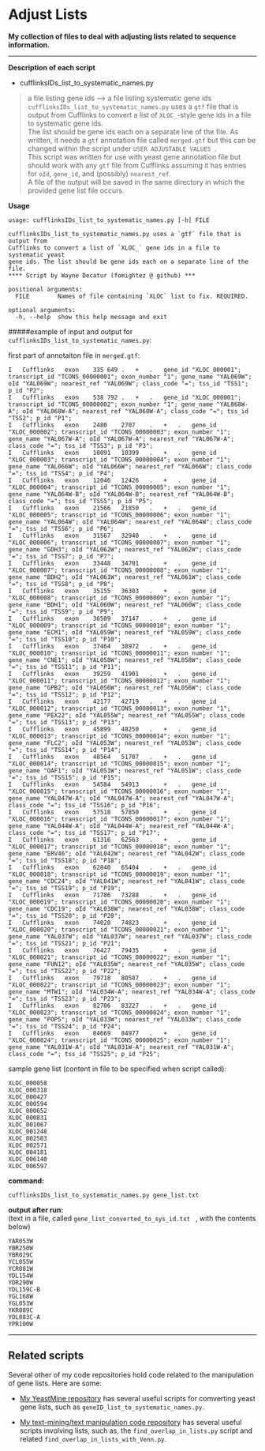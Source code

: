 Adjust Lists
=======================

**My collection of files to deal with adjusting lists related to sequence information.**

---
**Description of each script**


- cufflinksIDs_list_to_systematic_names.py

> a file listing gene ids --> a file listing systematic gene ids
`cufflinksIDs_list_to_systematic_names.py` uses a `gtf` file that is output from Cufflinks to convert a list of `XLOC_`-style gene ids in a file to systematic gene ids.  
The list should be gene ids each on a separate line of the file. 
As written, it needs a `gtf` annotation file called `merged.gtf` but this can be changed within the script under `USER ADJUSTABLE VALUES `.  
This script was written for use with yeast gene annotation file but should work with any `gtf` file from Cufflinks assuming it has entries for `oId`, `gene_id`, and (possibly) `nearest_ref`.   
A file of the output will be saved in the same directory in which the provided gene list file occurs.  

**Usage**  

```
usage: cufflinksIDs_list_to_systematic_names.py [-h] FILE  

cufflinksIDs_list_to_systematic_names.py uses a `gtf` file that is output from
Cufflinks to convert a list of `XLOC_` gene ids in a file to systematic yeast
gene ids. The list should be gene ids each on a separate line of the file.
**** Script by Wayne Decatur (fomightez @ github) ***  

positional arguments:
  FILE        Names of file containing `XLOC` list to fix. REQUIRED.  
  
optional arguments:
  -h, --help  show this help message and exit
```

#####example of input and output for `cufflinksIDs_list_to_systematic_names.py`:

first part of annotaiton file in `merged.gtf`:
```
I	Cufflinks	exon	335	649	.	+	.	gene_id "XLOC_000001"; transcript_id "TCONS_00000001"; exon_number "1"; gene_name "YAL069W"; oId "YAL069W"; nearest_ref "YAL069W"; class_code "="; tss_id "TSS1"; p_id "P2";
I	Cufflinks	exon	538	792	.	+	.	gene_id "XLOC_000001"; transcript_id "TCONS_00000002"; exon_number "1"; gene_name "YAL068W-A"; oId "YAL068W-A"; nearest_ref "YAL068W-A"; class_code "="; tss_id "TSS2"; p_id "P1";
I	Cufflinks	exon	2480	2707	.	+	.	gene_id "XLOC_000002"; transcript_id "TCONS_00000003"; exon_number "1"; gene_name "YAL067W-A"; oId "YAL067W-A"; nearest_ref "YAL067W-A"; class_code "="; tss_id "TSS3"; p_id "P3";
I	Cufflinks	exon	10091	10399	.	+	.	gene_id "XLOC_000003"; transcript_id "TCONS_00000004"; exon_number "1"; gene_name "YAL066W"; oId "YAL066W"; nearest_ref "YAL066W"; class_code "="; tss_id "TSS4"; p_id "P4";
I	Cufflinks	exon	12046	12426	.	+	.	gene_id "XLOC_000004"; transcript_id "TCONS_00000005"; exon_number "1"; gene_name "YAL064W-B"; oId "YAL064W-B"; nearest_ref "YAL064W-B"; class_code "="; tss_id "TSS5"; p_id "P5";
I	Cufflinks	exon	21566	21850	.	+	.	gene_id "XLOC_000005"; transcript_id "TCONS_00000006"; exon_number "1"; gene_name "YAL064W"; oId "YAL064W"; nearest_ref "YAL064W"; class_code "="; tss_id "TSS6"; p_id "P6";
I	Cufflinks	exon	31567	32940	.	+	.	gene_id "XLOC_000006"; transcript_id "TCONS_00000007"; exon_number "1"; gene_name "GDH3"; oId "YAL062W"; nearest_ref "YAL062W"; class_code "="; tss_id "TSS7"; p_id "P7";
I	Cufflinks	exon	33448	34701	.	+	.	gene_id "XLOC_000007"; transcript_id "TCONS_00000008"; exon_number "1"; gene_name "BDH2"; oId "YAL061W"; nearest_ref "YAL061W"; class_code "="; tss_id "TSS8"; p_id "P8";
I	Cufflinks	exon	35155	36303	.	+	.	gene_id "XLOC_000008"; transcript_id "TCONS_00000009"; exon_number "1"; gene_name "BDH1"; oId "YAL060W"; nearest_ref "YAL060W"; class_code "="; tss_id "TSS9"; p_id "P9";
I	Cufflinks	exon	36509	37147	.	+	.	gene_id "XLOC_000009"; transcript_id "TCONS_00000010"; exon_number "1"; gene_name "ECM1"; oId "YAL059W"; nearest_ref "YAL059W"; class_code "="; tss_id "TSS10"; p_id "P10";
I	Cufflinks	exon	37464	38972	.	+	.	gene_id "XLOC_000010"; transcript_id "TCONS_00000011"; exon_number "1"; gene_name "CNE1"; oId "YAL058W"; nearest_ref "YAL058W"; class_code "="; tss_id "TSS11"; p_id "P11";
I	Cufflinks	exon	39259	41901	.	+	.	gene_id "XLOC_000011"; transcript_id "TCONS_00000012"; exon_number "1"; gene_name "GPB2"; oId "YAL056W"; nearest_ref "YAL056W"; class_code "="; tss_id "TSS12"; p_id "P12";
I	Cufflinks	exon	42177	42719	.	+	.	gene_id "XLOC_000012"; transcript_id "TCONS_00000013"; exon_number "1"; gene_name "PEX22"; oId "YAL055W"; nearest_ref "YAL055W"; class_code "="; tss_id "TSS13"; p_id "P13";
I	Cufflinks	exon	45899	48250	.	+	.	gene_id "XLOC_000013"; transcript_id "TCONS_00000014"; exon_number "1"; gene_name "FLC2"; oId "YAL053W"; nearest_ref "YAL053W"; class_code "="; tss_id "TSS14"; p_id "P14";
I	Cufflinks	exon	48564	51707	.	+	.	gene_id "XLOC_000014"; transcript_id "TCONS_00000015"; exon_number "1"; gene_name "OAF1"; oId "YAL051W"; nearest_ref "YAL051W"; class_code "="; tss_id "TSS15"; p_id "P15";
I	Cufflinks	exon	54584	54913	.	+	.	gene_id "XLOC_000015"; transcript_id "TCONS_00000016"; exon_number "1"; gene_name "YAL047W-A"; oId "YAL047W-A"; nearest_ref "YAL047W-A"; class_code "="; tss_id "TSS16"; p_id "P16";
I	Cufflinks	exon	57518	57850	.	+	.	gene_id "XLOC_000016"; transcript_id "TCONS_00000017"; exon_number "1"; gene_name "YAL044W-A"; oId "YAL044W-A"; nearest_ref "YAL044W-A"; class_code "="; tss_id "TSS17"; p_id "P17";
I	Cufflinks	exon	61316	62563	.	+	.	gene_id "XLOC_000017"; transcript_id "TCONS_00000018"; exon_number "1"; gene_name "ERV46"; oId "YAL042W"; nearest_ref "YAL042W"; class_code "="; tss_id "TSS18"; p_id "P18";
I	Cufflinks	exon	62840	65404	.	+	.	gene_id "XLOC_000018"; transcript_id "TCONS_00000019"; exon_number "1"; gene_name "CDC24"; oId "YAL041W"; nearest_ref "YAL041W"; class_code "="; tss_id "TSS19"; p_id "P19";
I	Cufflinks	exon	71786	73288	.	+	.	gene_id "XLOC_000019"; transcript_id "TCONS_00000020"; exon_number "1"; gene_name "CDC19"; oId "YAL038W"; nearest_ref "YAL038W"; class_code "="; tss_id "TSS20"; p_id "P20";
I	Cufflinks	exon	74020	74823	.	+	.	gene_id "XLOC_000020"; transcript_id "TCONS_00000021"; exon_number "1"; gene_name "YAL037W"; oId "YAL037W"; nearest_ref "YAL037W"; class_code "="; tss_id "TSS21"; p_id "P21";
I	Cufflinks	exon	76427	79435	.	+	.	gene_id "XLOC_000021"; transcript_id "TCONS_00000022"; exon_number "1"; gene_name "FUN12"; oId "YAL035W"; nearest_ref "YAL035W"; class_code "="; tss_id "TSS22"; p_id "P22";
I	Cufflinks	exon	79718	80587	.	+	.	gene_id "XLOC_000022"; transcript_id "TCONS_00000023"; exon_number "1"; gene_name "MTW1"; oId "YAL034W-A"; nearest_ref "YAL034W-A"; class_code "="; tss_id "TSS23"; p_id "P23";
I	Cufflinks	exon	82706	83227	.	+	.	gene_id "XLOC_000023"; transcript_id "TCONS_00000024"; exon_number "1"; gene_name "POP5"; oId "YAL033W"; nearest_ref "YAL033W"; class_code "="; tss_id "TSS24"; p_id "P24";
I	Cufflinks	exon	84669	84977	.	+	.	gene_id "XLOC_000024"; transcript_id "TCONS_00000025"; exon_number "1"; gene_name "YAL031W-A"; oId "YAL031W-A"; nearest_ref "YAL031W-A"; class_code "="; tss_id "TSS25"; p_id "P25";
```

sample gene list (content in file to be specified when script called):
```
XLOC_000058
XLOC_000318
XLOC_000427
XLOC_000594
XLOC_000652
XLOC_000831
XLOC_001067
XLOC_001248
XLOC_002503
XLOC_002571
XLOC_004181
XLOC_006140
XLOC_006597
```


**command:**

    cufflinksIDs_list_to_systematic_names.py gene_list.txt  

**output after run:**  
(text in a file, called `gene_list_converted_to_sys_id.txt ` , with the contents below)
```
YAR053W
YBR250W
YBR029C
YCL055W
YCR081W
YDL154W
YDR290W
YDL159C-B
YGL168W
YGL053W
YKR089C
YOL083C-A
YPR100W

```
 
 
 ------------------------
 
 
Related scripts
---------------

Several other of my code repositories hold code related to the manipulation of gene lists. Here are some:

- [My YeastMine repository](https://github.com/fomightez/yeastmine) has several useful scripts for comverting yeast gene lists, such as `geneID_list_to_systematic_names.py`.

- [My text-mining/text manipulation code repository](https://github.com/fomightez/text_mining) has several useful scripts involving lists, such as, the `find_overlap_in_lists.py` script and related `find_overlap_in_lists_with_Venn.py`.


